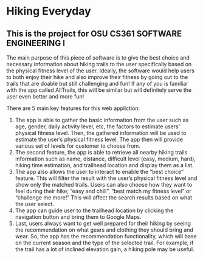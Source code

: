 # Hiking Everyday
## This is the project for OSU CS361 SOFTWARE ENGINEERING I 

The main purpose of this piece of software is to give the best choice and necessary information about hiking trails to the user specifically based on the physical fitness level of the user. Ideally, the software would help users to both enjoy their hike and also improve their fitness by going out to the trails that are doable but still challenging and fun! If any of you is familiar with the app called AllTrails, this will be similar but will definitely serve the user even better and more fun!

There are 5 main key features for this web appliction:
1. The app is able to gather the basic information from the user such as age, gender, daily activity level, etc, the factors to estimate users' physical fitness level. Then, the gathered information will be used to estimate the user’s physical fitness level. The app then will provide various set of levels for customer to choose from. 
2. The second feature, the app is able to retrieve all nearby hiking trails information such as name, distance, difficult level (easy, medium, hard), hiking time estimation, and trailhead location and display them as a list.
3. The app also allows the user to interact to enable the “best choice” feature. This will filter the result with the user’s physical fitness level and show only the matched trails. Users can also choose how they want to feel during their hike; “easy and chill”, “best match my fitness level” or “challenge me more!” This will affect the search results based on what the user select.
4. The app can guide user to the trailhead location by clicking the navigation button and bring them to Google Maps.
5. Last, users always want to get well prepared for their hiking by seeing the recommendation on what gears and clothing they should bring and wear. So, the app has the recommendation functionality, which will base on the current season and the type of the selected trail. For example, if the trail has a lot of inclined elevation gain, a hiking pole may be useful.
